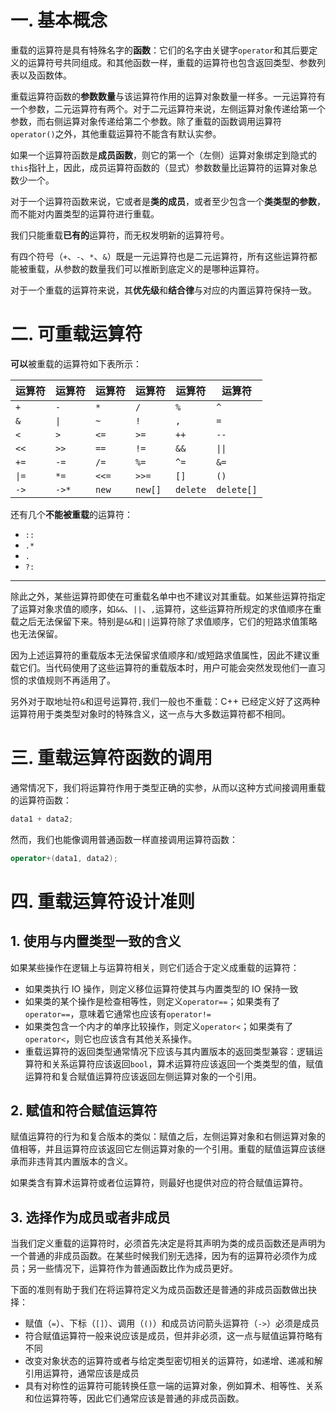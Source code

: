 # 一. 基本概念

重载的运算符是具有特殊名字的**函数**：它们的名字由关键字`operator`和其后要定义的运算符号共同组成。和其他函数一样，重载的运算符也包含返回类型、参数列表以及函数体。

重载运算符函数的**参数数量**与该运算符作用的运算对象数量一样多。一元运算符有一个参数，二元运算符有两个。对于二元运算符来说，左侧运算对象传递给第一个参数，而右侧运算对象传递给第二个参数。除了重载的函数调用运算符`operator()`之外，其他重载运算符不能含有默认实参。

如果一个运算符函数是**成员函数**，则它的第一个（左侧）运算对象绑定到隐式的`this`指针上，因此，成员运算符函数的（显式）参数数量比运算符的运算对象总数少一个。

对于一个运算符函数来说，它或者是**类的成员**，或者至少包含一个**类类型的参数**，而不能对内置类型的运算符进行重载。

我们只能重载**已有的**运算符，而无权发明新的运算符号。

有四个符号（`+`、`-`、`*`、`&`）既是一元运算符也是二元运算符，所有这些运算符都能被重载，从参数的数量我们可以推断到底定义的是哪种运算符。

对于一个重载的运算符来说，其**优先级**和**结合律**与对应的内置运算符保持一致。



# 二. 可重载运算符

**可以**被重载的运算符如下表所示：

| 运算符               | 运算符              | 运算符 | 运算符  | 运算符   | 运算符                    |
| -------------------- | ------------------- | ------ | ------- | -------- | ------------------------- |
| `+`                  | `-`                 | `*`    | `/`     | `%`      | `^`                       |
| `&`                  | <code>&#124;</code> | `~`    | `!`     | `,`      | `=`                       |
| `<`                  | `>`                 | `<=`   | `>=`    | `++`     | `--`                      |
| `<<`                 | `>>`                | `==`   | `!=`    | `&&`     | <code>&#124;&#124;</code> |
| `+=`                 | `-=`                | `/=`   | `%=`    | `^=`     | `&=`                      |
| <code>&#124;=</code> | `*=`                | `<<=`  | `>>=`   | `[]`     | `()`                      |
| `->`                 | `->*`               | `new`  | `new[]` | `delete` | `delete[]`                |

还有几个**不能被重载**的运算符：

- `::`
- `.*`
- `.`
- `?:`

****

除此之外，某些运算符即使在可重载名单中也不建议对其重载。如某些运算符指定了运算对象求值的顺序，如`&&`、`||`、`,`运算符，这些运算符所规定的求值顺序在重载之后无法保留下来。特别是`&&`和`||`运算符除了求值顺序，它们的短路求值策略也无法保留。

因为上述运算符的重载版本无法保留求值顺序和/或短路求值属性，因此不建议重载它们。当代码使用了这些运算符的重载版本时，用户可能会突然发现他们一直习惯的求值规则不再适用了。

另外对于取地址符`&`和逗号运算符`,`我们一般也不重载：C++ 已经定义好了这两种运算符用于类类型对象时的特殊含义，这一点与大多数运算符都不相同。



# 三. 重载运算符函数的调用

通常情况下，我们将运算符作用于类型正确的实参，从而以这种方式间接调用重载的运算符函数：

```c++
data1 + data2;
```

然而，我们也能像调用普通函数一样直接调用运算符函数：

```c++
operator+(data1, data2);
```



# 四. 重载运算符设计准则

## 1. 使用与内置类型一致的含义

如果某些操作在逻辑上与运算符相关，则它们适合于定义成重载的运算符：

- 如果类执行 IO 操作，则定义移位运算符使其与内置类型的 IO 保持一致
- 如果类的某个操作是检查相等性，则定义`operator==`；如果类有了`operator==`，意味着它通常也应该有`operator!=`
- 如果类包含一个内才的单序比较操作，则定义`operator<`；如果类有了`operator<`，则它也应该含有其他关系操作。
- 重载运算符的返回类型通常情况下应该与其内置版本的返回类型兼容：逻辑运算符和关系运算符应该返回`bool`，算术运算符应该返回一个类类型的值，赋值运算符和复合赋值运算符应该返回左侧运算对象的一个引用。



## 2. 赋值和符合赋值运算符

赋值运算符的行为和复合版本的类似：赋值之后，左侧运算对象和右侧运算对象的值相等，并且运算符应该返回它左侧运算对象的一个引用。重载的赋值运算应该继承而非违背其内置版本的含义。

如果类含有算术运算符或者位运算符，则最好也提供对应的符合赋值运算符。



## 3. 选择作为成员或者非成员

当我们定义重载的运算符时，必须首先决定是将其声明为类的成员函数还是声明为一个普通的非成员函数。在某些时候我们别无选择，因为有的运算符必须作为成员；另一些情况下，运算符作为普通函数比作为成员更好。

下面的准则有助于我们在将运算符定义为成员函数还是普通的非成员函数做出抉择：

- 赋值（`=`）、下标（`[]`）、调用（`()`）和成员访问箭头运算符（`->`）必须是成员
- 符合赋值运算符一般来说应该是成员，但并非必须，这一点与赋值运算符略有不同
- 改变对象状态的运算符或者与给定类型密切相关的运算符，如递增、递减和解引用运算符，通常应该是成员
- 具有对称性的运算符可能转换任意一端的运算对象，例如算术、相等性、关系和位运算符等，因此它们通常应该是普通的非成员函数。
